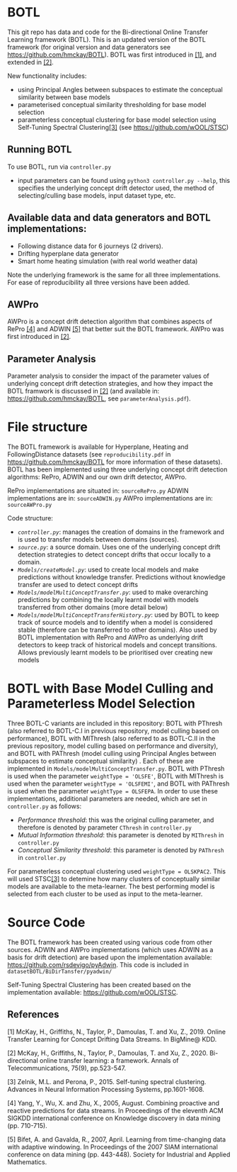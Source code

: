 # BOTL
This git repo has data and code for the Bi-directional Online Transfer Learning framework (BOTL). This is an updated version of the BOTL framework (for original version and data generators see https://github.com/hmckay/BOTL). 
BOTL was first introduced in [[1]](#1), and extended in [[2]](#2).

New functionality includes:
  - using Principal Angles between subspaces to estimate the conceptual similarity between base models
  - parameterised conceptual similarity thresholding for base model selection
  - parameterless conceptual clustering for base model selection using Self-Tuning Spectral Clustering[[3]](#3) (see https://github.com/wOOL/STSC)

## Running BOTL
To use BOTL, run via `controller.py`
- input parameters can be found using `python3 controller.py --help`, this specifies the underlying concept drift detector used, the method of selecting/culling base models, input dataset type, etc.


## Available data and data generators and BOTL implementations:
  - Following distance data for 6 journeys (2 drivers).
  - Drifting hyperplane data generator
  - Smart home heating simulation (with real world weather data)

Note the underlying framework is the same for all three implementations. For ease of reproducibility all three versions have been added.

## AWPro
AWPro is a concept drift detection algorithm that combines aspects of RePro [[4]](#4) and ADWIN [[5]](#5) that better suit the BOTL framework. AWPro was first introduced in [[2]](#2).

## Parameter Analysis
Parameter analysis to consider the impact of the parameter values of underlying concept drift detection strategies, and how they impact the BOTL framwork is discussed in [[2]](#2) (and available in: https://github.com/hmckay/BOTL, see `parameterAnalysis.pdf`).


# File structure
The BOTL framework is available for Hyperplane, Heating and FollowingDistance datasets (see `reproducibility.pdf` in https://github.com/hmckay/BOTL for more information of these datasets).
BOTL has been implemented using three underlying concept drift detection algorithms: RePro, ADWIN and our own drift detector, AWPro. 

RePro implementations are situated in:
`sourceRePro.py`
ADWIN implementations are in:
`sourceADWIN.py`
AWPro implementations are in:
`sourceAWPro.py`


Code structure:
* *`controller.py`*: manages the creation of domains in the framework and is used to transfer models between domains (sources).
* *`source.py`*: a source domain. Uses one of the underlying concept drift detection strategies to detect concept drifts that occur locally to a domain.
* *`Models/createModel.py`*: used to create local models and make predictions without knowledge transfer. Predictions without knowledge transfer are used to detect concept drifts
* *`Models/modelMultiConceptTransfer.py`*: used to make overarching predictions by combining the locally learnt model with models transferred from other domains (more detail below)
* *`Models/modelMultiConceptTransferHistory.py`*: used by BOTL to keep track of source models and to identify when a model is considered stable (therefore can be transferred to other domains). Also used by BOTL implementation with RePro and AWPro as underlying drift detectors to keep track of historical models and concept transitions. Allows previously learnt models to be prioritised over creating new models

# BOTL with Base Model Culling and Parameterless Model Selection
Three BOTL-C variants are included in this repository: BOTL with PThresh (also referred to BOTL-C.I in previous repository, model culling based on performance), BOTL with MIThresh (also referred to as BOTL-C.II in the previous repository, model culling based on performance and diversity), and BOTL with PAThresh (model culling using Principal Angles between subspaces to estimate conceptual similarity) . Each of these are implemented in `Models/modelMultiConceptTransfer.py`. BOTL with PThresh is used when the parameter `weightType = 'OLSFE'`, BOTL with MIThresh is used when the parameter `weightType = 'OLSFEMI'`, and BOTL with PAThresh is used when the parameter `weightType = OLSFEPA`. In order to use these implementations, additional parameters are needed, which are set in `controller.py` as follows:
- *Performance threshold*: this was the original culling parameter, and therefore is denoted by parameter `CThresh` in `controller.py`
- *Mutual Information threshold*: this parameter is denoted by `MIThresh` in `controller.py`
- *Conceptual Similarity threshold*: this parameter is denoted by `PAThresh` in `controller.py`

For parameterless conceptual clustering used `weightType = OLSKPAC2`. This will used STSC[[3]](#3) to detemine how many clusters of conceptually similar models are available to the meta-learner. The best performing model is selected from each cluster to be used as input to the meta-learner.


# Source Code
The BOTL framework has been created using various code from other sources. ADWIN and AWPro implementations (which uses ADWIN as a basis for drift detection) are based upon the implementation available: https://github.com/rsdevigo/pyAdwin. This code is included in `datasetBOTL/BiDirTansfer/pyadwin/`

Self-Tuning Spectral Clustering has been created based on the implementation available: https://github.com/wOOL/STSC.

## References
<a id="1">[1]</a> 
McKay, H., Griffiths, N., Taylor, P., Damoulas, T. and Xu, Z., 2019. Online Transfer Learning for Concept Drifting Data Streams. In BigMine@ KDD.

<a id="2">[2]</a>
McKay, H., Griffiths, N., Taylor, P., Damoulas, T. and Xu, Z., 2020. Bi-directional online transfer learning: a framework. Annals of Telecommunications, 75(9), pp.523-547.

<a id="3">[3]</a>
Zelnik, M.L. and Perona, P., 2015. Self-tuning spectral clustering. Advances in Neural Information Processing Systems, pp.1601-1608.

<a id="4">[4]</a>
Yang, Y., Wu, X. and Zhu, X., 2005, August. Combining proactive and reactive predictions for data streams. In Proceedings of the eleventh ACM SIGKDD international conference on Knowledge discovery in data mining (pp. 710-715).

<a id="5">[5]</a>
Bifet, A. and Gavalda, R., 2007, April. Learning from time-changing data with adaptive windowing. In Proceedings of the 2007 SIAM international conference on data mining (pp. 443-448). Society for Industrial and Applied Mathematics.
